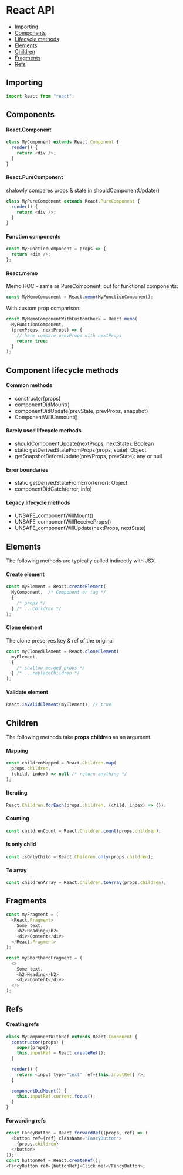 # React API

* [Importing](#importing)
* [Components](#components)
* [Lifecycle methods](#component-lifycycle-methods)
* [Elements](#elements)
* [Children](#children)
* [Fragments](#fragments)
* [Refs](#refs)

## Importing

```javascript
import React from "react";
```

## Components
#### React.Component

```javascript
class MyComponent extends React.Component {
  render() {
    return <div />;
  }
}
```

#### React.PureComponent 

shalowly compares props & state in shouldComponentUpdate()

```javascript
class MyPureComponent extends React.PureComponent {
  render() {
    return <div />;
  }
}
```

#### Function components

```javascript
const MyFunctionComponent = props => {
  return <div />;
};
```

#### React.memo

Memo HOC - same as PureComponent, but for functional components:

```javascript
const MyMemoComponent = React.memo(MyFunctionComponent);
```

With custom prop comparison:

```javascript
const MyMemoComponentWithCustomCheck = React.memo(
  MyFunctionComponent,
  (prevProps, nextProps) => {
    // here compare prevProps with nextProps
    return true;
  }
);
```

## Component lifecycle methods
#### Common methods

* constructor(props)
* componentDidMount()
* componentDidUpdate(prevState, prevProps, snapshot)
* ComponentWillUnmount()

#### Rarely used lifecycle methods

* shouldComponentUpdate(nextProps, nextState): Boolean
* static getDerivedStateFromProps(props, state): Object
* getSnapshotBeforeUpdate(prevProps, prevState): any or null

#### Error boundaries

* static getDerivedStateFromError(error): Object
* componentDidCatch(error, info)

#### Legacy lifecycle methods

* UNSAFE_componentWillMount()
* UNSAFE_componentWillReceiveProps()
* UNSAFE_componentWillUpdate(nextProps, nextState)

## Elements
The following methods are typically called indirectly with JSX.

#### Create element

```javascript
const myElement = React.createElement(
  MyComponent,	/* Component or tag */
  {
    /* props */
  } /* ...children */
);
```

#### Clone element

The clone preserves key & ref of the original

```javascript
const myClonedElement = React.cloneElement(
  myElement,
  {
    /* shallow merged props */
  } /* ...replaceChildren */
);
```

#### Validate element

```javascript
React.isValidElement(myElement); // true
```

## Children

The following methods take **props.children** as an argument.

#### Mapping

```javascript
const childrenMapped = React.Children.map(
  props.children,
  (child, index) => null /* return anything */
);
```

#### Iterating

```javascript
React.Children.forEach(props.children, (child, index) => {});
```

#### Counting

```javascript
const childrenCount = React.Children.count(props.children);
```

#### Is only child

```javascript
const isOnlyChild = React.Children.only(props.children);
```

#### To array

```javascript
const childrenArray = React.Children.toArray(props.children);
```

## Fragments

```javascript
const myFragment = (
  <React.Fragment>
    Some text.
    <h2>Heading</h2>
    <div>Content</div>
  </React.Fragment>
);

const myShorthandFragment = (
  <>
    Some text.
    <h2>Heading</h2>
    <div>Content</div>
  </>
);
```

## Refs
#### Creating refs

```javascript
class MyComponentWithRef extends React.Component {
  constructor(props) {
    super(props);
    this.inputRef = React.createRef();
  }

  render() {
    return <input type="text" ref={this.inputRef} />;
  }

  componentDidMount() {
    this.inputRef.current.focus();
  }
}
```

#### Forwarding refs

```javascript
const FancyButton = React.forwardRef((props, ref) => (
  <button ref={ref} className="FancyButton">
    {props.children}
  </button>
));
const buttonRef = React.createRef();
<FancyButton ref={buttonRef}>Click me!</FancyButton>;
```
